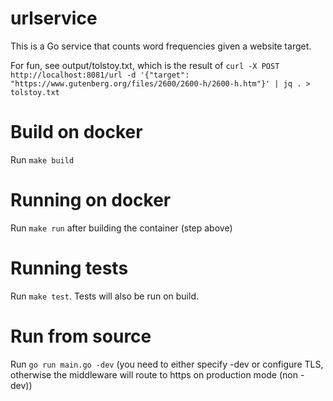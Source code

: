 # urlservice

This is a Go service that counts word frequencies given a website target.

For fun, see output/tolstoy.txt, which is the result of `curl -X POST http://localhost:8081/url -d '{"target": "https://www.gutenberg.org/files/2600/2600-h/2600-h.htm"}' | jq . > tolstoy.txt`

# Build on docker

Run `make build` 

# Running on docker

Run `make run` after building the container (step above)

# Running tests

Run `make test`. Tests will also be run on build.

# Run from source

Run `go run main.go -dev` (you need to either specify -dev or configure TLS, otherwise the middleware will route to https on production mode (non -dev))